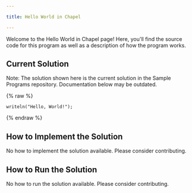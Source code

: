 ```yaml
---

title: Hello World in Chapel

---
```


Welcome to the Hello World in Chapel page! Here, you'll find the source code for this program as well as a description of how the program works.

## Current Solution

Note: The solution shown here is the current solution in the Sample Programs repository. Documentation below may be outdated.

{% raw %}

```Chapel
writeln("Hello, World!");

```

{% endraw %}

## How to Implement the Solution

No how to implement the solution available. Please consider contributing.

## How to Run the Solution

No how to run the solution available. Please consider contributing.